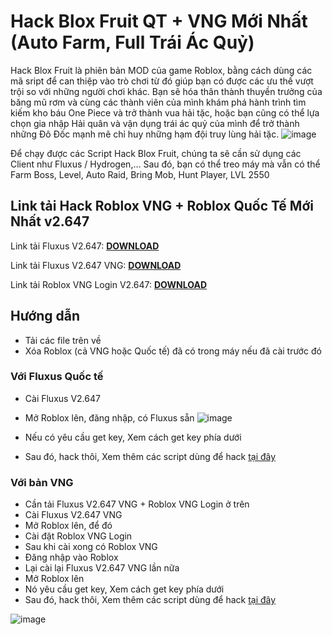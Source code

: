 # Hack Blox Fruit QT + VNG Mới Nhất (Auto Farm, Full Trái Ác Quỷ)
Hack Blox Fruit là phiên bản MOD của game Roblox, bằng cách dùng các mã sript để can thiệp vào trò chơi từ đó giúp bạn có được các ưu thế vượt trội so với những người chơi khác. Bạn sẽ hóa thân thành thuyền trưởng của băng mũ rơm và cùng các thành viên của mình khám phá hành trình tìm kiếm kho báu One Piece và trở thành vua hải tặc, hoặc bạn cũng có thể lựa chọn gia nhập Hải quân và vận dụng trái ác quỷ của mình để trở thành những Đô Đốc mạnh mẽ chỉ huy những hạm đội truy lùng hải tặc.
![image](https://github.com/user-attachments/assets/7a07efb0-2933-481b-9670-46301b3effa9)

Để chạy được các Script Hack Blox Fruit, chúng ta sẽ cần sử dụng các Client như Fluxus / Hydrogen,… Sau đó, bạn có thể treo máy mà vẫn có thể Farm Boss, Level, Auto Raid, Bring Mob, Hunt Player, LVL 2550
## Link tải Hack Roblox VNG + Roblox Quốc Tế Mới Nhất v2.647

Link tải Fluxus V2.647: [**DOWNLOAD**](https://phanmemnet.com/hack-roblox-vng-roblox-quoc-te-moi-nhat-v2-642-khong-cai-de-100/)

Link tải Fluxus V2.647 VNG: [**DOWNLOAD**](https://phanmemnet.com/hack-roblox-vng-roblox-quoc-te-moi-nhat-v2-642-khong-cai-de-100/)

Link tải Roblox VNG Login V2.647: [**DOWNLOAD**](https://phanmemnet.com/hack-roblox-vng-roblox-quoc-te-moi-nhat-v2-642-khong-cai-de-100/)
## Hướng dẫn
- Tải các file trên về
- Xóa Roblox (cả VNG hoặc Quốc tế) đã có trong máy nếu đã cài trước đó

### Với Fluxus Quốc tế

- Cài Fluxus V2.647
- Mở Roblox lên, đăng nhập, có Fluxus sẵn
![image](https://github.com/user-attachments/assets/d9119f07-fc4d-4d5c-9038-6113fdd34c7e)

- Nếu có yêu cầu get key, Xem cách get key phía dưới
- Sau đó, hack thôi, Xem thêm các script dùng để hack [tại đây](https://phanmemnet.com/hack-roblox-vng-roblox-quoc-te-moi-nhat-v2-642-khong-cai-de-100/)
### Với bản VNG

- Cần tải Fluxus V2.647 VNG + Roblox VNG Login ở trên
- Cài Fluxus V2.647 VNG
- Mở Roblox lên, để đó
- Cài đặt Roblox VNG Login
- Sau khi cài xong có Roblox VNG
- Đăng nhập vào Roblox
- Lại cài lại Fluxus V2.647 VNG lần nữa
- Mở Roblox lên
- Nó yêu cầu get key, Xem cách get key phía dưới
- Sau đó, hack thôi, Xem thêm các script dùng để hack [tại đây](https://phanmemnet.com/hack-roblox-vng-roblox-quoc-te-moi-nhat-v2-642-khong-cai-de-100/)
  
![image](https://github.com/user-attachments/assets/ee7ea51d-e2a3-45e8-8b2c-c9a2f408df37)


